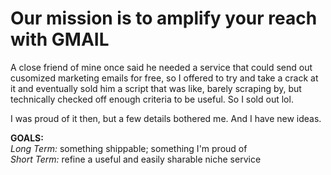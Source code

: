 # Our mission is to amplify your reach with GMAIL
A close friend of mine once said he needed a service that could send out cusomized marketing emails for free, so I offered to try and take a crack at it and eventually sold him a script that was like, barely scraping by, but technically checked off enough criteria to be useful. So I sold out lol. 

I was proud of it then, but a few details bothered me. And I have new ideas.

__GOALS:__\
_Long Term:_ something shippable; something I'm proud of\
_Short Term:_ refine a useful and easily sharable niche service
